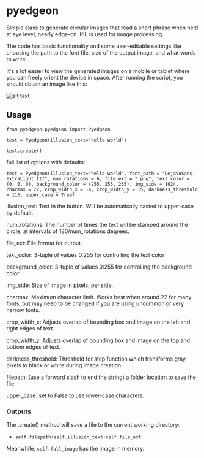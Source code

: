# pyedgeon
Simple class to generate circular images that read a short phrase when held at eye level, nearly edge-on. PIL is used for image processing.

The code has basic functionality and some user-editable settings like choosing the path to the font file, size of the output image, and what words to write. 

It's a lot easier to view the generated images on a mobile or tablet where you can freely orient the device in space.  After running the script, you should obtain an image like this:

![alt text](https://abehmiel.files.wordpress.com/2017/01/npr-cool-dad-rock.png?w=610 "See if you can read: 'NPR COOL DAD ROCK'")

## Usage

`from pyedgeon.pyedgeon import Pyedgeon`

`test = Pyedgeon(illusion_text="hello world")`

`test.create()`

full list of options with defaults:

`test = Pyedgeon(illusion_text="hello world", font_path = "DejaVuSans-ExtraLight.ttf", num_rotations = 6, file_ext = ".png", text_color = (0, 0, 0), background_color = (255, 255, 255), img_side = 1024, charmax = 22, crop_width_x = 14, crop_width_y = 15, darkness_threshold = 116, upper_case = True)`

illusion_text: Text in the button. Will be automatically casted to upper-case by default.

num_rotations: The number of times the text will be stamped around the circle, at intervals of 180/num_rotations degrees.

file_ext: File format for output.

text_color: 3-tuple of values 0:255 for controlling the text color

background_color: 3-tuple of values 0:255 for controlling the background color

img_side: Size of image in pixels, per side.

charmax: Maximum character limit. Works best when around 22 for many fonts, but may need to be changed if you are using uncommon or very narrow fonts.

crop_width_x: Adjusts overlap of bounding box and image on the left and right edges of text.

crop_width_y: Adjusts overlap of bounding box and image on the top and bottom edges of text.

darkness_threshold: Threshold for step function which transforms gray pixels to black or white during image creation.

filepath: (use a forward slash to end the string) a folder location to save the file

upper_case: set to False to use lower-case characters. 

### Outputs

The .create() method will save a file to the current working directory:

- `self.filepath+self.illusion_text+self.file_ext`

Meanwhile, `self.full_image` has the image in memory.
